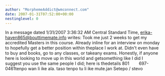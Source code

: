 ```yaml
---
author: "MorphemeAddict@wmconnect.com"
date: 2007-01-31T07:52:00+00:00
nestinglevel: 0
---
```

In a message dated 1/31/2007 3:36:32 AM Central Standard Time, [erika-haven865@bouttimemate.info](mailto://erika-haven865@bouttimemate.info) writes:
Took me just 2 weeks to get my accredited Masters in this course. Already inline for an interview on monday to hopefully get a better position within theplace I work at. Didn't even have to buy and books, go to any classes, or takeany exams. Honestly, if anyone here is looking to move up in this world and getsomething like I did I suggest you use the same people I did; here is thedetails 801        697-0461tenpo wan li ike ala. taso tenpo tu li ike mute.jan Setepo / stevo